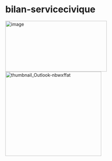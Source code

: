 # bilan-servicecivique
<img width="317" height="159" alt="image" src="https://github.com/user-attachments/assets/a144bf29-2049-4930-a887-cd840e4258b8" />

<img width="300" height="264" alt="thumbnail_Outlook-nbwxffat" src="https://github.com/user-attachments/assets/0c17e42a-b0bf-4542-b07f-0d7eb9c9d764" />
